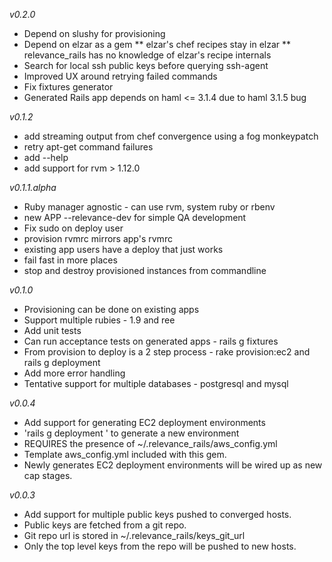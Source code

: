 *v0.2.0*

* Depend on slushy for provisioning
* Depend on elzar as a gem
** elzar's chef recipes stay in elzar
** relevance_rails has no knowledge of elzar's recipe internals
* Search for local ssh public keys before querying ssh-agent
* Improved UX around retrying failed commands
* Fix fixtures generator
* Generated Rails app depends on haml <= 3.1.4 due to haml 3.1.5 bug

*v0.1.2*

* add streaming output from chef convergence using a fog monkeypatch
* retry apt-get command failures
* add --help
* add support for rvm > 1.12.0

*v0.1.1.alpha*

* Ruby manager agnostic - can use rvm, system ruby or rbenv
* new APP --relevance-dev for simple QA development
* Fix sudo on deploy user
* provision rvmrc mirrors app's rvmrc
* existing app users have a deploy that just works
* fail fast in more places
* stop and destroy provisioned instances from commandline

*v0.1.0*

* Provisioning can be done on existing apps
* Support multiple rubies - 1.9 and ree
* Add unit tests
* Can run acceptance tests on generated apps - rails g fixtures
* From provision to deploy is a 2 step process - rake provision:ec2 and rails g deployment
* Add more error handling
* Tentative support for multiple databases - postgresql and mysql

*v0.0.4*

* Add support for generating EC2 deployment environments
* 'rails g deployment <environment>' to generate a new environment
* REQUIRES the presence of ~/.relevance_rails/aws_config.yml
* Template aws_config.yml included with this gem.
* Newly generates EC2 deployment environments will be wired up as new cap stages.

*v0.0.3*

* Add support for multiple public keys pushed to converged hosts.
* Public keys are fetched from a git repo.
* Git repo url is stored in ~/.relevance_rails/keys_git_url
* Only the top level keys from the repo will be pushed to new hosts.
